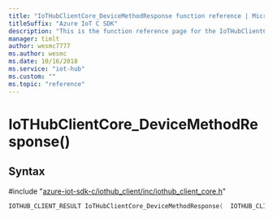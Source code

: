 ```yaml
---                             
title: "IoTHubClientCore_DeviceMethodResponse function reference | Microsoft Docs" 
titleSuffix: "Azure IoT C SDK"            
description: "This is the function reference page for the IoTHubClientCore_DeviceMethodResponse() function in the Azure IoT C SDK. This SDK is used with Azure IoT Hub and Azure IoT Hub Device Provisioning Service"            
manager: timlt                 
author: wesmc7777              
ms.author: wesmc               
ms.date: 10/16/2018                    
ms.service: "iot-hub"             
ms.custom: ""                
ms.topic: "reference"        
---                            
```


# IoTHubClientCore_DeviceMethodResponse()

## Syntax

\#include "[azure-iot-sdk-c/iothub_client/inc/iothub_client_core.h](../iothub-client-core-h.md)"  
```C
IOTHUB_CLIENT_RESULT IoTHubClientCore_DeviceMethodResponse(  IOTHUB_CLIENT_CORE_HANDLE  C2);
```

